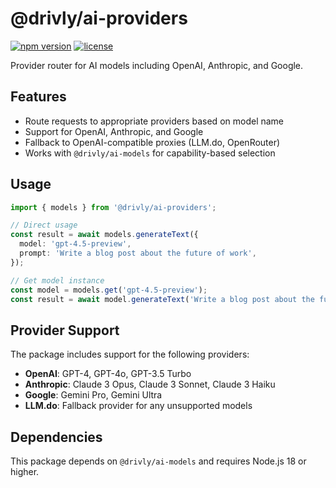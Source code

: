 # @drivly/ai-providers

[![npm version](https://img.shields.io/npm/v/@drivly/ai-providers.svg)](https://www.npmjs.com/package/@drivly/ai-providers)
[![license](https://img.shields.io/npm/l/@drivly/ai-providers.svg)](https://github.com/drivly/ai/blob/main/pkgs/ai-providers/LICENSE)

Provider router for AI models including OpenAI, Anthropic, and Google.

## Features

- Route requests to appropriate providers based on model name
- Support for OpenAI, Anthropic, and Google
- Fallback to OpenAI-compatible proxies (LLM.do, OpenRouter)
- Works with `@drivly/ai-models` for capability-based selection

## Usage

```ts
import { models } from '@drivly/ai-providers';

// Direct usage
const result = await models.generateText({
  model: 'gpt-4.5-preview',
  prompt: 'Write a blog post about the future of work',
});

// Get model instance
const model = models.get('gpt-4.5-preview');
const result = await model.generateText('Write a blog post about the future of work');
```

## Provider Support

The package includes support for the following providers:

- **OpenAI**: GPT-4, GPT-4o, GPT-3.5 Turbo
- **Anthropic**: Claude 3 Opus, Claude 3 Sonnet, Claude 3 Haiku
- **Google**: Gemini Pro, Gemini Ultra
- **LLM.do**: Fallback provider for any unsupported models

## Dependencies

This package depends on `@drivly/ai-models` and requires Node.js 18 or higher.
